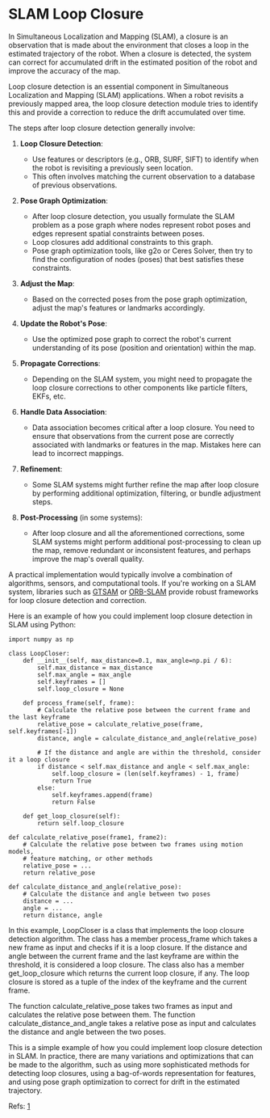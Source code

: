 #  SLAM Loop Closure
In Simultaneous Localization and Mapping (SLAM), a closure is an observation that is made about the environment that closes a loop in the estimated trajectory of the robot. When a closure is detected, the system can correct for accumulated drift in the estimated position of the robot and improve the accuracy of the map.


Loop closure detection is an essential component in Simultaneous Localization and Mapping (SLAM) applications. When a robot revisits a previously mapped area, the loop closure detection module tries to identify this and provide a correction to reduce the drift accumulated over time.

The steps after loop closure detection generally involve:

1. **Loop Closure Detection**:
    - Use features or descriptors (e.g., ORB, SURF, SIFT) to identify when the robot is revisiting a previously seen location.
    - This often involves matching the current observation to a database of previous observations.

2. **Pose Graph Optimization**:
    - After loop closure detection, you usually formulate the SLAM problem as a pose graph where nodes represent robot poses and edges represent spatial constraints between poses.
    - Loop closures add additional constraints to this graph.
    - Pose graph optimization tools, like g2o or Ceres Solver, then try to find the configuration of nodes (poses) that best satisfies these constraints.
  
3. **Adjust the Map**:
    - Based on the corrected poses from the pose graph optimization, adjust the map's features or landmarks accordingly.
  
4. **Update the Robot's Pose**:
    - Use the optimized pose graph to correct the robot's current understanding of its pose (position and orientation) within the map.

5. **Propagate Corrections**:
    - Depending on the SLAM system, you might need to propagate the loop closure corrections to other components like particle filters, EKFs, etc.

6. **Handle Data Association**:
    - Data association becomes critical after a loop closure. You need to ensure that observations from the current pose are correctly associated with landmarks or features in the map. Mistakes here can lead to incorrect mappings.

7. **Refinement**:
    - Some SLAM systems might further refine the map after loop closure by performing additional optimization, filtering, or bundle adjustment steps.

8. **Post-Processing** (in some systems):
    - After loop closure and all the aforementioned corrections, some SLAM systems might perform additional post-processing to clean up the map, remove redundant or inconsistent features, and perhaps improve the map's overall quality.

A practical implementation would typically involve a combination of algorithms, sensors, and computational tools. If you're working on a SLAM system, libraries such as [GTSAM](https://gtsam.org/) or [ORB-SLAM](https://github.com/raulmur/ORB_SLAM2) provide robust frameworks for loop closure detection and correction.

Here is an example of how you could implement loop closure detection in SLAM using Python:

```
import numpy as np

class LoopCloser:
    def __init__(self, max_distance=0.1, max_angle=np.pi / 6):
        self.max_distance = max_distance
        self.max_angle = max_angle
        self.keyframes = []
        self.loop_closure = None

    def process_frame(self, frame):
        # Calculate the relative pose between the current frame and the last keyframe
        relative_pose = calculate_relative_pose(frame, self.keyframes[-1])
        distance, angle = calculate_distance_and_angle(relative_pose)

        # If the distance and angle are within the threshold, consider it a loop closure
        if distance < self.max_distance and angle < self.max_angle:
            self.loop_closure = (len(self.keyframes) - 1, frame)
            return True
        else:
            self.keyframes.append(frame)
            return False

    def get_loop_closure(self):
        return self.loop_closure

def calculate_relative_pose(frame1, frame2):
    # Calculate the relative pose between two frames using motion models,
    # feature matching, or other methods
    relative_pose = ...
    return relative_pose

def calculate_distance_and_angle(relative_pose):
    # Calculate the distance and angle between two poses
    distance = ...
    angle = ...
    return distance, angle
```
In this example, LoopCloser is a class that implements the loop closure detection algorithm. The class has a member process_frame which takes a new frame as input and checks if it is a loop closure. If the distance and angle between the current frame and the last keyframe are within the threshold, it is considered a loop closure. The class also has a member get_loop_closure which returns the current loop closure, if any. The loop closure is stored as a tuple of the index of the keyframe and the current frame.

The function calculate_relative_pose takes two frames as input and calculates the relative pose between them. The function calculate_distance_and_angle takes a relative pose as input and calculates the distance and angle between the two poses.

This is a simple example of how you could implement loop closure detection in SLAM. In practice, there are many variations and optimizations that can be made to the algorithm, such as using more sophisticated methods for detecting loop closures, using a bag-of-words representation for features, and using pose graph optimization to correct for drift in the estimated trajectory.



Refs: [1](http://www.cds.caltech.edu/~murray/courses/me132-wi11/me132a_lec16.pdf)

